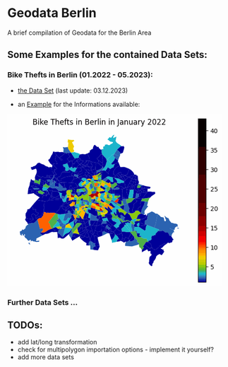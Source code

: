 # Geodata Berlin
A brief compilation of Geodata for the Berlin Area

## Some Examples for the contained Data Sets:

### Bike Thefts in Berlin (01.2022 - 05.2023):
- [the Data Set](https://github.com/Lucky-0ne/geodata_berlin/blob/main/main/2022_2023_bikethefts/results/data_preprocessed/2022-2023_bikethefts_preprocessed.csv) (last update: 03.12.2023)
 
- an [Example](https://github.com/Lucky-0ne/geodata_berlin/tree/main/main/2022_2023_bikethefts/results/further_results/gifs) for the Informations available:
  
![heatmap](https://github.com/Lucky-0ne/geodata_berlin/blob/main/main/2022_2023_bikethefts/results/further_results/gifs/bikethefts_heatmap.gif)

### Further Data Sets ...

## TODOs:
- add lat/long transformation
- check for multipolygon importation options - implement it yourself?
- add more data sets
